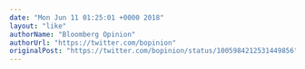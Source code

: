 ```yaml
---
date: "Mon Jun 11 01:25:01 +0000 2018"
layout: "like"
authorName: "Bloomberg Opinion"
authorUrl: "https://twitter.com/bopinion"
originalPost: "https://twitter.com/bopinion/status/1005984212531449856"
---
```

